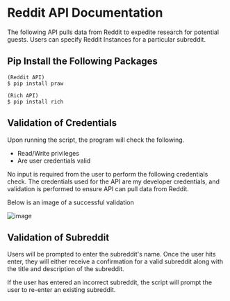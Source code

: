# Reddit API Documentation

The following API pulls data from Reddit to expedite research for potential  guests. Users can specify Reddit Instances for a particular subreddit.

## Pip Install the Following Packages
```
(Reddit API)
$ pip install praw

(Rich API)
$ pip install rich
```

## Validation of Credentials
Upon running the script, the program will check the following.
* Read/Write privileges
* Are user credentials valid

No input is required from the user to perform the following credentials check. The credentials used for the API are my developer credentials, and validation is performed to ensure API can pull data from Reddit.

Below is an image of a successful validation

![image](https://user-images.githubusercontent.com/51255104/156967819-519dcf2e-af04-4366-8c6d-26660cd9ba20.png)

## Validation of Subreddit

Users will be prompted to enter the subreddit's name. Once the user hits enter, they will either receive a confirmation for a valid subreddit along with the title and description of the subreddit. 



If the user has entered an incorrect subreddit, the script will prompt the user to re-enter an existing subreddit.
